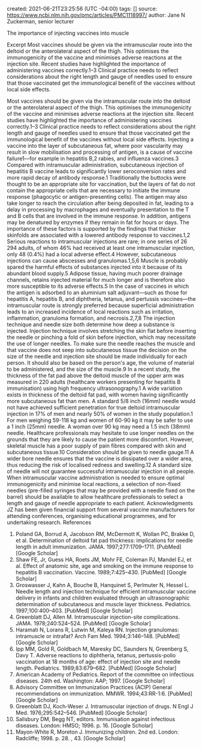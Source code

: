 
created: 2021-06-21T23:25:56 (UTC -04:00)
tags: []
source: https://www.ncbi.nlm.nih.gov/pmc/articles/PMC1118997/
author: Jane N Zuckerman, senior lecturer

The importance of injecting vaccines into muscle

Excerpt
Most vaccines should be given via the intramuscular route into the deltoid or the anterolateral aspect of the thigh. This optimises the immunogenicity of the vaccine and minimises adverse reactions at the injection site. Recent studies have highlighted the importance of administering vaccines correctly.1–3 Clinical practice needs to reflect considerations about the right length and gauge of needles used to ensure that those vaccinated get the immunological benefit of the vaccines without local side effects.


Most vaccines should be given via the intramuscular route into the deltoid or the anterolateral aspect of the thigh. This optimises the immunogenicity of the vaccine and minimises adverse reactions at the injection site. Recent studies have highlighted the importance of administering vaccines correctly.1–3 Clinical practice needs to reflect considerations about the right length and gauge of needles used to ensure that those vaccinated get the immunological benefit of the vaccines without local side effects.
Injecting a vaccine into the layer of subcutaneous fat, where poor vascularity may result in slow mobilisation and processing of antigen, is a cause of vaccine failure1—for example in hepatitis B,2 rabies, and influenza vaccines.3 Compared with intramuscular administration, subcutaneous injection of hepatitis B vaccine leads to significantly lower seroconversion rates and more rapid decay of antibody response.1
Traditionally the buttocks were thought to be an appropriate site for vaccination, but the layers of fat do not contain the appropriate cells that are necessary to initiate the immune response (phagocytic or antigen-presenting cells). The antigen may also take longer to reach the circulation after being deposited in fat, leading to a delay in processing by macrophages and eventually presentation to the T and B cells that are involved in the immune response. In addition, antigens may be denatured by enzymes if they remain in fat for hours or days. The importance of these factors is supported by the findings that thicker skinfolds are associated with a lowered antibody response to vaccines.1,2
Serious reactions to intramuscular injections are rare; in one series of 26 294 adults, of whom 46% had received at least one intramuscular injection, only 48 (0.4%) had a local adverse effect.4 However, subcutaneous injections can cause abscesses and granulomas.1,5,6 Muscle is probably spared the harmful effects of substances injected into it because of its abundant blood supply.5 Adipose tissue, having much poorer drainage channels, retains injected material for much longer and is therefore also more susceptible to its adverse effects.5 In the case of vaccines in which the antigen is adsorbed to an aluminium salt adjuvant—such as those for hepatitis A, hepatitis B, and diphtheria, tetanus, and pertussis vaccines—the intramuscular route is strongly preferred because superficial administration leads to an increased incidence of local reactions such as irritation, inflammation, granuloma formation, and necrosis.2,7,8
The injection technique and needle size both determine how deep a substance is injected. Injection technique involves stretching the skin flat before inserting the needle or pinching a fold of skin before injection, which may necessitate the use of longer needles. To make sure the needle reaches the muscle and that vaccine does not seep into subcutaneous tissue the decision on the size of the needle and injection site should be made individually for each person. It should also be based on the person's age, the volume of material to be administered, and the size of the muscle.9
In a recent study, the thickness of the fat pad above the deltoid muscle of the upper arm was measured in 220 adults (healthcare workers presenting for hepatitis B immunisation) using high frequency ultrasonography.1 A wide variation exists in thickness of the deltoid fat pad, with women having significantly more subcutaneous fat than men. A standard 5/8 inch (16mm) needle would not have achieved sufficient penetration for true deltoid intramuscular injection in 17% of men and nearly 50% of women in the study population.1 For men weighing 59-118 kg and women of 60-90 kg it may be safer to use a 1 inch (25mm) needle. A woman over 90 kg may need a 1.5 inch (38mm) needle.
Healthcare professionals may hesitate to use longer needles on the grounds that they are likely to cause the patient more discomfort. However, skeletal muscle has a poor supply of pain fibres compared with skin and subcutaneous tissue.10
Consideration should be given to needle gauge.11 A wider bore needle ensures that the vaccine is dissipated over a wider area, thus reducing the risk of localised redness and swelling.12
A standard size of needle will not guarantee successful intramuscular injection in all people. When intramuscular vaccine administration is needed to ensure optimal immunogenicity and minimise local reactions, a selection of non-fixed needles (pre-filled syringes that may be provided with a needle fixed on the barrel) should be available to allow healthcare professionals to select a length and gauge of needle appropriate to each patient.
Acknowledgments
JZ has been given financial support from several vaccine manufacturers for attending conferences, organising educational programmes, and for undertaking research.
References
1. Poland GA, Borrud A, Jacobson RM, McDermott K, Wollan PC, Brakke D, et al. Determination of deltoid fat pad thickness: implications for needle length in adult immunization. JAMA. 1997;277:1709–1711. [PubMed] [Google Scholar]
2. Shaw FE, Jr, Guess HA, Roets JM, Mohr FE, Coleman PJ, Mandel EJ, et al. Effect of anatomic site, age and smoking on the immune response to hepatitis B vaccination. Vaccine. 1989;7:425–430. [PubMed] [Google Scholar]
3. Groswasser J, Kahn A, Bouche B, Hanquinet S, Perlmuter N, Hessel L. Needle length and injection technique for efficient intramuscular vaccine delivery in infants and children evaluated through an ultrasonographic determination of subcutaneous and muscle layer thickness. Pediatrics. 1997;100:400–403. [PubMed] [Google Scholar]
4. Greenblatt DJ, Allen M. Intramuscular injection-site complications. JAMA. 1978;240:524–524. [PubMed] [Google Scholar]
6. Haramati N, Lorans R, Lutwin M, Kaleya RN. Injection granulomas: intramuscle or intrafat? Arch Fam Med. 1994;3:146–148. [PubMed] [Google Scholar]
7. Ipp MM, Gold R, Goldbach M, Maresky DC, Saunders N, Greenberg S, Davy T. Adverse reactions to diphtheria, tetanus, pertussis-polio vaccination at 18 months of age: effect of injection site and needle length. Pediatrics. 1989;83:679–682. [PubMed] [Google Scholar]
8. American Academy of Pediatrics. Report of the committee on infectious diseases. 24th ed. Washington: AAP; 1997. [Google Scholar]
9. Advisory Committee on Immunization Practices (ACIP) General recommendations on immunization. MMWR. 1994;43:RR-1:6. [PubMed] [Google Scholar]
10. Greenblatt DJ, Koch-Weser J. Intramuscular injection of drugs. N Engl J Med. 1976;295:542–546. [PubMed] [Google Scholar]
11. Salisbury DM, Begg NT, editors. Immunisation against infectious diseases. London: HMSO; 1996. p. 16. [Google Scholar]
12. Mayon-White R, Moreton J. Immunizing children. 2nd ed. London: Radcliffe; 1998. p. 28. , 43. [Google Scholar]